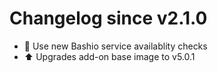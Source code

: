 # Changelog since v2.1.0
- :hammer: Use new Bashio service availablity checks 
- :arrow_up: Upgrades add-on base image to v5.0.1 
